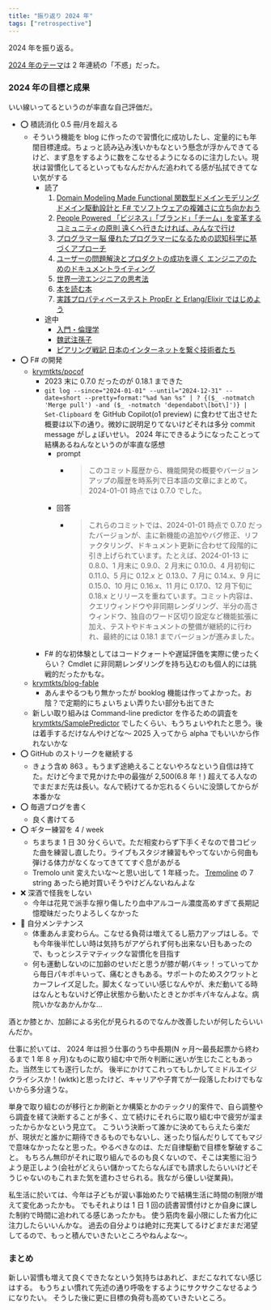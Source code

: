 ```yaml
---
title: "振り返り 2024 年"
tags: ["retrospective"]
---
```


2024 年を振り返る。

[2024 年のテーマ](/posts/2024-01-01-planning.html)は 2 年連続の「不惑」だった。

### 2024 年の目標と成果

いい線いってるというのが率直な自己評価だ。

- ⭕️ 積読消化 0.5 冊/月を超える
  - そういう機能を blog に作ったので習慣化に成功したし、定量的にも年間目標達成。ちょっと読み込み浅いかもなという懸念が浮かんできてるけど、まず息をするように数をこなせるようになるのに注力したい。現状は習慣化してるといってもなんだかんだ追われてる感が払拭できてない気がする
    - 読了
      1. [Domain Modeling Made Functional 関数型ドメインモデリング ドメイン駆動設計と F# でソフトウェアの複雑さに立ち向かおう](/booklogs/dmmf.html)
      2. [People Powered 「ビジネス」「ブランド」「チーム」を変革するコミュニティの原則 遠くへ行きたければ、みんなで行け](/booklogs/people-powered.html)
      3. [プログラマー脳 優れたプログラマーになるための認知科学に基づくアプローチ](/booklogs/the-programmers-brain.html)
      4. [ユーザーの問題解決とプロダクトの成功を導く エンジニアのためのドキュメントライティング](/booklogs/docs-for-developers.html)
      5. [世界一流エンジニアの思考法](/booklogs/how-world-class-engineers-thinks.html)
      6. [本を読む本](/booklogs/how-to-read-a-book.html)
      7. [実践プロパティベーステスト PropEr と Erlang/Elixir ではじめよう](/booklogs/property-based-testing.html)
    - 途中
      - [入門・倫理学](/booklogs/introduction-to-ethics.html)
      - [魏武注孫子](/booklogs/wei-wu-zhu-sun-tzu.html)
      - [ピアリング戦記 日本のインターネットを繋ぐ技術者たち](/booklogs/peering-chronicle-in-japan.html)
- ⭕️ F# の開発
  - [krymtkts/pocof](https://github.com/krymtkts/pocof)
    - 2023 末に 0.7.0 だったのが 0.18.1 まできた
    - `git log --since="2024-01-01" --until="2024-12-31" --date=short --pretty=format:"%ad %an %s" | ? {($_ -notmatch 'Merge pull') -and ($_ -notmatch 'dependabot\[bot\]')} | Set-Clipboard` を GitHub Copilot(o1 preview) に食わせて出させた概要は以下の通り。微妙に説明足りてないけどそれは多分 commit message がしょぼいせい。 2024 年にできるようになったことって結構あるねんなというのが率直な感想
      - prompt
        - > このコミット履歴から、機能開発の概要やバージョンアップの履歴を時系列で日本語の文章にまとめて。 2024-01-01 時点では 0.7.0 でした。
      - 回答
        - > これらのコミットでは、2024-01-01 時点で 0.7.0 だったバージョンが、主に新機能の追加やバグ修正、リファクタリング、ドキュメント更新に合わせて段階的に引き上げられています。たとえば、2024-01-13 に 0.8.0、1 月末に 0.9.0、2 月末に 0.10.0、4 月初旬に 0.11.0、5 月に 0.12.x と 0.13.0、7 月に 0.14.x、9 月に 0.15.0、10 月に 0.16.x、11 月に 0.17.0、12 月下旬に 0.18.x とリリースを重ねています。コミット内容は、クエリウィンドウや非同期レンダリング、半分の高さウィンドウ、独自のワード区切り設定など機能拡張に加え、テストやドキュメントの整備が継続的に行われ、最終的には 0.18.1 までバージョンが進みました。
    - F# 的な初体験としてはコードクォートや遅延評価を実際に使ったくらい？ Cmdlet に非同期レンダリングを持ち込むのも個人的には挑戦的だったかもな。
  - [krymtkts/blog-fable](https://github.com/krymtkts/blog-fable)
    - あんまやるつもり無かったが booklog 機能は作ってよかった。お陰？で定期的にちょいちょい弄りたい部分も出てきた
  - 新しい取り組みは Command-line predictor を作るための調査を [krymtkts/SamplePredictor](https://github.com/krymtkts/SamplePredictor) でしたくらい、もうちょいやれたと思う。後は着手するだけなんやけどな～ 2025 入ってから alpha でもいいから作れないかな
- ⭕️ GitHub のストリークを継続する
  - きょう含め 863 。もうまず途絶えることないやろなという自信は持てた。だけど今まで見かけた中の最強が 2,500(6.8 年！) 超えてる人なのでまだまだ先は長い。なんで続けてるか忘れるくらいに没頭してからが本番かな
- ⭕️ 毎週ブログを書く
  - 良く書けてる
- ⭕️ ギター練習を 4 / week
  - ちまちま 1 日 30 分くらいで。ただ相変わらず下手くそなので昔コピッた曲を練習し直したり。ライブもスタジオ練習もやってないから何曲も弾ける体力がなくなってきててすぐ息があがる
  - Tremolo unit 変えたいな～と思い出して 1 年経った。 [Tremoline](https://www.tremoline.com/tremolo-systems) の 7 string あったら絶対買いそうやけどんないねんよな
- ❌️ 深酒で怪我をしない
  - 今年は花見で派手な擦り傷したり血中アルコール濃度高めすぎて長期記憶曖昧だったりよろしくなかった
- 🔺 自分メンテナンス
  - 体重あんま変わらん。こなせる負荷は増えてるし筋力アップはしる。でも今年後半忙しい時は気持ちがアゲられず何も出来ない日もあったので、もっとシステマティックな習慣化を目指す
  - 何も運動しないのに加齢のせいだと思うが膝が朝バキッ！っていってから毎日パキポキいって、痛むときもある。サポートのためスクワットとカーフレイズ足した。脚太くなっていい感じなんやが、未だ動いてる時はなんともないけど停止状態から動いたときとかポキパキなんよな。病院いかなあかんかな...

酒とか膝とか、加齢による劣化が見られるのでなんか改善したいが何したらいいんだか。

仕事に於いては、 2024 年は担う仕事のうち中長期(N ヶ月～最長起票から終わるまで 1 年 8 ヶ月)なものに取り組む中で所々判断に迷いが生じたこともあった。当然生じても遂行したが。
後半にかけてこれってもしかしてミドルエイジクライシスか！(wktk)と思ったけど、キャリアや子育てが一段落したわけでもないから多分違うな。

単身で取り組むのが移行とか刷新とか構築とかのテックリ的案件で、自ら調整やら調査を経て決断することが多く、立て続けにそれらに取り組む中で疲労が溜まったからかなという見立て。
こういう決断って誰かに決めてもらえたら楽だが、現状だと誰かに期待できるものでもないし、迷ったり悩んだりしててもマジで意味なかったなと思った。やるべきなのは、ただ自律駆動で目標を撃破すること。
もちろん無印がそれに取り組んでるのも良くないので、そこは実態に沿うよう是正しよう(会社がどえらい儲かってたらなんぼでも請求したらいいけどそうじゃないのもこれまた気を遣わさせられる。我ながら優しい従業員)。

私生活に於いては、今年は子どもが習い事始めたりで結構生活に時間の制限が増えて変化あったかも。
でもそれよりは 1 日 1 回の読書習慣付けとか自身に課した制約で時間に追われてる感じあったかも。
使う筋肉を最小限にした省力化に注力したらいいんかな。
過去の自分よりは絶対に充実してるけどまだまだ渇望してるので、もっと積んでいきたいところやねんよな～。

### まとめ

新しい習慣も増えて良くできたなという気持ちはあれど、まだこなれてない感じはする。
もうちょい慣れて先述の通り呼吸をするようにサクサクこなせるようになりたい。
そうした後に更に目標の負荷も高めていきたいところ。
